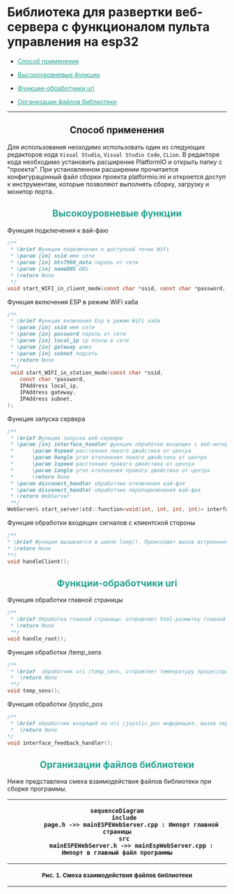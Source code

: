<h1>Библиотека для развертки веб-сервера с функционалом пульта управления на esp32</h1>

<ul>
    <title>
    оглавление
    </title>
    <li>
        <p>
            <a  href = "#s_1" style="color: rgb(35,162,145">
            Способ применения
            </a>
        </p>
    </li>
    <li>
        <p>
            <a href="#s_2" style="color: rgb(35,162,145)">
                Высокоуровневые функции
            </a>
        </p>
    </li>
    <li>
        <p>
            <a href="#s_3" style="color: rgb(35,162,145">
                Функции-обработчики uri
            </a>
        </p>
    </li>
    <li>
        <p>
            <a href="#s_4" style="color: rgb(35,162,145">
                Организации файлов библиотеки
            </a>
        </p>
    </li>
</ul>

<hr>
<h2 id = "s_1">
    <center> Способ применения <center>
</h2>
Для использования неоходимо использовать один из следующих редакторов кода <code>Visual Studio</code>, <code>Visual Studio Code</code>, <code>CLion</code>. В редакторе кода необходимо установить расширение PlatformIO и открыть папку с "проекта". При установленном расширении прочитается конфигурацонный файл сборки проекта platformio.ini и откроется доступ к инструментам, которые позволяют выполнять сборку, загрузку и монитор порта.
<h2>

<h2 id="s_2" style="color: rgb(35, 162, 145)">
    <center>Высокоуровневые функции</center>

</h2>

Функция подключения к вай-фаю

``` C
/**
 * \brief Функция подключения к доступной точке WiFi
 * \param [in] ssid имя сети
 * \param [in] bts7960_data пароль от сети
 * \param [in] nameDNS DNS
 * \return None
 */
void start_WIFI_in_client_mode(const char *ssid, const char *password, const char* nameDNS);
```

Функция включения ESP в режим WiFi хаба

``` C
/**
 * \brief Функция включения Esp в режим WiFi хаба
 * \param [in] ssid имя сети
 * \param [in] password пароль от сети
 * \param [in] local_ip ip платы в сети
 * \param [in] gateway шлюз
 * \param [in] subnet подсеть
 * \return None
 **/
 void start_WIFI_in_station_mode(const char *ssid,
    const char *password,
    IPAddress local_ip,
    IPAddress gateway,
    IPAddress subnet,
);
```

Функция запуска сервера
``` C
/**
 * \brief Функция запуска веб-сервера
 * \param [in] interface_handler функция обработки входящих с веб-интерфейса значений
 *      \param 0speed расстояния левого джойстика от центра
 *      \param 0angle угол отклонения левого джойстика от центра
 *      \param 1speed расстояния правого джойстика от центра
 *      \param 1angle угол отклонения правого джойстика от центра
 *      \return None
 * \param disconect_handler обработчик отключения вай-фая
 * \param disconect_handler обработчик переподключения вай-фая
 * \return WebServer
 **/
WebServer& start_server(std::function<void(int, int, int, int)> interface_handler, std::function<void()> disconect_handler, std::function<void()> reconect_handler);
```

Функция обработки входящих сигналов с клиентской стороны
``` C
/**
* \brief Функция вызывается в цикле loop(). Происходит вызов встроенного в библиотеку WebServer.h метода для обработки вхождящих запросов и проверка на то, когда последний раз приходили запросы на получение температуры. Если таковые были слишком давно - вызывает функцию-обработчик, переданную в start_server(). При восстановлении соединения вызывает соответственную переданную функцию.
* \return None
**/
void handleClient();
```


<h2 id="s_3" style="color: rgb(35, 162, 145)">
    <center>Функции-обработчики uri</center>
</h2>

Функция обработки главной страницы

```C
/**
 * \brief Обработка главной страницы: отправляет html-разметку главной страницы 
 * \return None
 **/
void handle_root();
```
Функция обработки /temp_sens
```C
/** 
 * \brief  обработчик uri /temp_sens, отправляет температуру процессора каждый раз, когда приходит запрос. Помимо этого при каждом получении запроса записывает время его получения в глобальную переменную
 *  \return None 
 **/
void temp_sens();
```

Функция обработки /joystic_pos
```C
/** 
 * \brief обработчик входящей на uri /joystic_pos информация, вызов передаваемой в StartServer функции
 *  \return None
*/
void interface_feedback_handler();
```


<h2 id="s_4" style="color: rgb(35, 162, 145)">
    <center>Организации файлов библиотеки</center>
</h2>


Ниже представлена смеха взаимодействия файлов библиотеки при сборке программы.
<table border="0">
<col width="2000" height="400">
    <tr>
        <th align="center">

```mermaid
sequenceDiagram
    include
        page.h ->> mainESPEWebServer.cpp : Импорт главной страницы
    src
        mainESPEWebServer.h ->> mainEspWebServer.cpp : Импорт в главный файл программы

```

</th>
    </tr>
    <tr>
        <th>
            <b><p style="text-align: center; font-size: 10pt">
                Рис. 1. Смеха взаимодействия файлов библиотеки
            </p></b>
        </th>
    </tr>
</table>